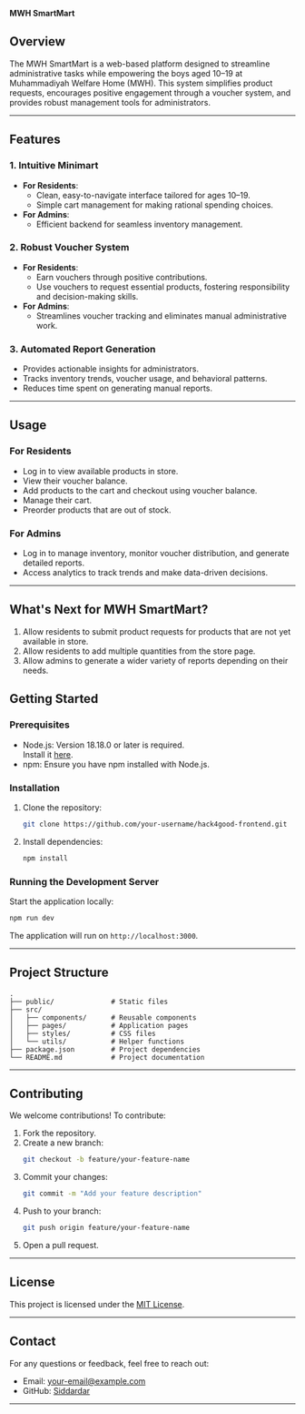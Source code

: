 **MWH SmartMart**

## Overview
The MWH SmartMart is a web-based platform designed to streamline administrative tasks while empowering the boys aged 10–19 at Muhammadiyah Welfare Home (MWH). This system simplifies product requests, encourages positive engagement through a voucher system, and provides robust management tools for administrators.

---

## Features  

### 1. Intuitive Minimart
- **For Residents**:  
  - Clean, easy-to-navigate interface tailored for ages 10–19.  
  - Simple cart management for making rational spending choices.  
- **For Admins**:  
  - Efficient backend for seamless inventory management.

### 2. Robust Voucher System 
- **For Residents**:  
  - Earn vouchers through positive contributions.  
  - Use vouchers to request essential products, fostering responsibility and decision-making skills.  
- **For Admins**:  
  - Streamlines voucher tracking and eliminates manual administrative work.

### 3. Automated Report Generation
- Provides actionable insights for administrators.  
- Tracks inventory trends, voucher usage, and behavioral patterns.  
- Reduces time spent on generating manual reports.

---


## Usage

### For Residents
- Log in to view available products in store.
- View their voucher balance. 
- Add products to the cart and checkout using voucher balance.  
- Manage their cart.
- Preorder products that are out of stock.

### **For Admins**  
- Log in to manage inventory, monitor voucher distribution, and generate detailed reports.  
- Access analytics to track trends and make data-driven decisions.

---

## What's Next for MWH SmartMart?
1. Allow residents to submit product requests for products that are not yet available in store.
2. Allow residents to add multiple quantities from the store page.
3. Allow admins to generate a wider variety of reports depending on their needs.

## Getting Started 

### Prerequisites
- Node.js: Version 18.18.0 or later is required.  
  Install it [here](https://nodejs.org/).  
- npm: Ensure you have npm installed with Node.js.

### Installation
1. Clone the repository:  
   ```bash
   git clone https://github.com/your-username/hack4good-frontend.git
   ```
2. Install dependencies:  
   ```bash
   npm install
   ```

### Running the Development Server
Start the application locally:  
```bash
npm run dev
```  
The application will run on `http://localhost:3000`.

---


## Project Structure
```plaintext
.
├── public/              # Static files
├── src/
│   ├── components/      # Reusable components
│   ├── pages/           # Application pages
│   ├── styles/          # CSS files
│   └── utils/           # Helper functions
├── package.json         # Project dependencies
└── README.md            # Project documentation
```

---

## Contributing
We welcome contributions! To contribute:  
1. Fork the repository.  
2. Create a new branch:  
   ```bash
   git checkout -b feature/your-feature-name
   ```  
3. Commit your changes:  
   ```bash
   git commit -m "Add your feature description"
   ```  
4. Push to your branch:  
   ```bash
   git push origin feature/your-feature-name
   ```  
5. Open a pull request.

---

## License
This project is licensed under the [MIT License](LICENSE).

---

## Contact
For any questions or feedback, feel free to reach out:  
- Email: [your-email@example.com](mailto:your-email@example.com)  
- GitHub: [Siddardar](https://github.com/Siddardar)

---

